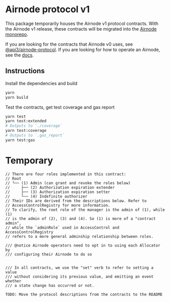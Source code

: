 # Airnode protocol v1

This package temporarily houses the Airnode v1 protocol contracts. With the Airnode v1 release, these contracts will be
migrated into the [Airnode monorepo](https://github.com/api3dao/airnode).

If you are looking for the contracts that Airnode v0 uses, see
[@api3/airnode-protocol](https://github.com/api3dao/airnode/tree/master/packages/airnode-protocol). If you are looking
for how to operate an Airnode, see the [docs](https://docs.api3.org/airnode).

## Instructions

Install the dependencies and build

```sh
yarn
yarn build
```

Test the contracts, get test coverage and gas report

```sh
yarn test
yarn test:extended
# Outputs to `./coverage`
yarn test:coverage
# Outputs to `.gas_report`
yarn test:gas
```

# Temporary

    // There are four roles implemented in this contract:
    // Root
    // └── (1) Admin (can grant and revoke the roles below)
    //     ├── (2) Authorization expiration extender
    //     ├── (3) Authorization expiration setter
    //     └── (4) Indefinite authorizer
    // Their IDs are derived from the descriptions below. Refer to
    // AccessControlRegistry for more information.
    // To clarify, the root role of the manager is the admin of (1), while (1)
    // is the admin of (2), (3) and (4). So (1) is more of a "contract admin",
    // while the `adminRole` used in AccessControl and AccessControlRegistry
    // refers to a more general adminship relationship between roles.

    /// @notice Airnode operators need to opt in to using each Allocator by
    /// configuring their Airnode to do so


    /// In all contracts, we use the "set" verb to refer to setting a value
    /// without considering its previous value, and emitting an event whether
    /// a state change has occurred or not.

    TODO: Move the protocol descriptions from the contracts to the README
